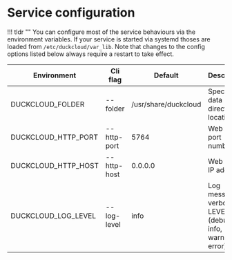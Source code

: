 # Service configuration

!!! tldr ""
    You can configure most of the service behaviours via the environment variables. If your service is 
    started via systemd thoses are loaded from `/etc/duckcloud/var_lib`. Note that changes to the config 
    options listed below always require a restart to take effect. 



| Environment         | Cli flag    | Default              | Description                                                |
|---------------------|-------------|----------------------|------------------------------------------------------------|
| DUCKCLOUD_FOLDER    | --folder    | /usr/share/duckcloud | Specify you data directory location.                       |
| DUCKCLOUD_HTTP_PORT | --http-port | 5764                 | Web server port number.                                    |
| DUCKCLOUD_HTTP_HOST | --http-host | 0.0.0.0              | Web server IP address.                                     |
| DUCKCLOUD_LOG_LEVEL | --log-level | info                 | Log message verbosity LEVEL. (debug, info, warning, error) |
